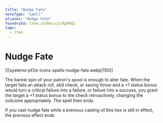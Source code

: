 ```yaml
---
title: "Nudge Fate"
noteType: "spell"
aliases: "Nudge Fate"
foundryId: Item.iOJBesyj3zRpRRQ2
tags:
  - Item
---
```


# Nudge Fate
![[systems-pf2e-icons-spells-nudge-fate.webp|150]]

The barest spin of your patron's spool is enough to alter fate. When the target fails an attack roll, skill check, or saving throw and a +1 status bonus would turn a critical failure into a failure, or failure into a success, you grant the target a +1 status bonus to the check retroactively, changing the outcome appropriately. The spell then ends.

If you cast nudge fate while a previous casting of this hex is still in effect, the previous effect ends
